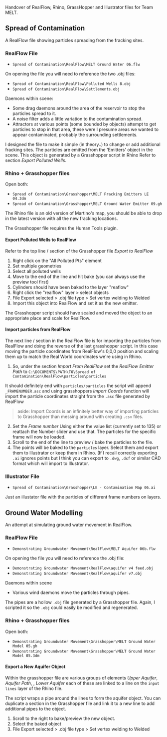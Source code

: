 
Handover of RealFlow, Rhino, GrassHopper and Illustrator files for Team MELT.

## Spread of Contamination

A RealFlow file showing particles spreading from the fracking sites.

### RealFlow File

- `Spread of Contamination\RealFlow\MELT Ground Water 06.flw`

On opening the file you will need to reference the two .obj files:
- `Spread of Contamination\RealFlow\Polluted Wells 8.obj`
- `Spread of Contamination\RealFlow\Settlements.obj`

Daemons within scene:
- Some drag daemons around the area of the reservoir to stop the particles spread to it.
- A noise filter adds a little variation to the contamination spread.
- Attractors at various points (some bounded by objects) attempt to get particles to stop in that area, these were I presume areas we wanted to appear contaminated, probably the surrounding settlements.

I designed the file to make it simple (in theory..) to change or add additional fracking sites. The particles are emitted from the 'Emitters' object in the scene. This object is generated by a Grasshopper script in Rhino Refer to section *Export Polluted Wells*.

### Rhino + Grasshopper files

Open both:
- `Spread of Contamination\Grasshopper\MELT Fracking Emitters LE 04.3dm`
- `Spread of Contamination\Grasshopper\MELT Ground Water Emitter 09.gh`

The Rhino file is an old version of Martino's map, you should be able to drop in the latest version with all the new fracking locations.

The Grasshopper file requires the Human Tools plugin.

#### Export Polluted Wells to RealFlow

Refer to the top line / section of the Grasshopper file *Export to RealFlow*

1. Right click on the "All Polluted Pts" element 
2. Set multiple geometries
3. Select all polluted wells
4. Move to the end of the line and hit bake (you can always use the preview tool first)
5. Cylinders should have been baked to the layer "reaflow"
6. Right click the "realflow" layer > select objects
7. File Export selected > .obj file type > Set vertex welding to Welded
8. Import this object into RealFlow and set it as the new emitter. 

The Grasshopper script should have scaled and moved the object to an appropriate place and scale for RealFlow.


#### Import particles from RealFlow

The next line / section in the RealFlow file is for importing the particles from RealFlow and doing the reverse of the last grasshopper script. In this case moving the particle coordinates from RealFlow's 0,0,0 position and scaling them up to match the Real World coordinates we're using in Rhino.

1. So, under the section *Import From RealFlow* set the *RealFlow Emitter Path* to 
`C:\DOCUMENTS\PATH\TO\Spread of Contamination\RealFlow\particles\particles`

It should definitely end with `particles/particles` the script will append `_FRAMENUMBER.asc` and using grasshoppers *Import Coords* function will import the particle coordinates straight from the `.asc` file generated by RealFlow

> aside: Import Coords is an infinitely better way of importing particles to Grasshopper than messing around with creating `.csv` files.

2. Set the *Frame number* Using either the value list (currently set to 135) or reattach the Number slider and use that. The particles for the specific frame will now be loaded.
3. Scroll to the end of the line to preview / bake the particles to the file.
4. The points will be baked to the `particles` layer. Select them and export them to Illustrator or keep them in Rhino. (If I recall correctly exporting `.ai` ignores points but I think you can export to `.dwg`, `.dxf` or similar CAD format which will import to Illustrator.


### Illustrator File

- `Spread of Contamination\Grasshopper\LE - Contamination Map 06.ai`

Just an illustator file with the particles of different frame numbers on layers.

## Ground Water Modelling

An attempt at simulating ground water movement in RealFlow.

### RealFlow File
- `Demonstrating Groundwater Movement\RealFlow\MELT Aquifer 06b.flw`

On opening the file you will need to reference the .obj file:
- `Demonstrating Groundwater Movement\RealFlow\aquifer v4 feed.obj`
- `Demonstrating Groundwater Movement\RealFlow\aquifer v7.obj`

Daemons within scene
- Various wind daemons move the particles through pipes.

The pipes are a hollow `.obj` file generated by a Grasshopper file. Again, I scripted it so the `.obj` could easily be modified and regenerated.

### Rhino + Grasshopper files

Open both:
- `Demonstrating Groundwater Movement\Grasshopper\MELT Ground Water Model 05.gh`
- `Demonstrating Groundwater Movement\Grasshopper\MELT Ground Water Model 05.3dm`

#### Export a New Aquifer Object

Within the grasshopper file are various groups of elements *Upper Aquifer*, *Aquifer Path*, , *Lower Aquifer* each of these are linked to a line on the `input lines` layer of the Rhino file. 

The script wraps a pipe around the lines to form the aquifer object. You can duplicate a section in the Grasshopper file and link it to a new line to add additional pipes to the object.

1. Scroll to the right to bake/preview the new object.
2. Select the baked object
3. File Export selected > .obj file type > Set vertex welding to Welded
